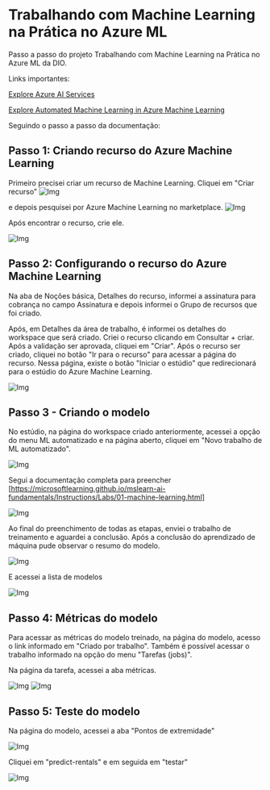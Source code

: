 # Trabalhando com Machine Learning na Prática no Azure ML

Passo a passo do projeto Trabalhando com Machine Learning na Prática no Azure ML da DIO.

Links importantes:

[Explore Azure AI Services](https://microsoftlearning.github.io/mslearn-ai-fundamentals/Instructions/Labs/02-content-safety.html)

[Explore Automated Machine Learning in Azure Machine Learning](https://microsoftlearning.github.io/mslearn-ai-fundamentals/Instructions/Labs/01-machine-learning.html)

Seguindo o passo a passo da documentação:

## Passo 1: Criando recurso do Azure Machine Learning

Primeiro precisei criar um recurso de Machine Learning. 
Cliquei em "Criar recurso" 
![Img](/01.png)

e depois pesquisei por Azure Machine Learning no marketplace. 
![Img](/02.png)

Após encontrar o recurso, crie ele.

![Img](/03.png)

## Passo 2: Configurando o recurso do Azure Machine Learning

Na aba de Noções básica, Detalhes do recurso, informei a assinatura para cobrança no campo Assinatura e depois informei o Grupo de recursos que foi criado.

Após, em Detalhes da área de trabalho, é informei os detalhes do workspace que será criado. 
Criei o recurso clicando em Consultar + criar. Após a validação ser aprovada, cliquei em "Criar".
Após o recurso ser criado, cliquei no botão "Ir para o recurso" para acessar a página do recurso.
Nessa página, existe o botão "Iniciar o estúdio" que redirecionará para o estúdio do Azure Machine Learning.

![Img](/04.png)

## Passo 3 - Criando o modelo

No estúdio, na página do workspace criado anteriormente, acessei a opção do menu ML automatizado e na página aberto, cliquei em "Novo trabalho de ML automatizado".

![Img](/05.png)

Segui a documentação completa para preencher
 [https://microsoftlearning.github.io/mslearn-ai-fundamentals/Instructions/Labs/01-machine-learning.html]

![Img](/06.png)

Ao final do preenchimento de todas as etapas, enviei o trabalho de treinamento e aguardei a conclusão.
Após a conclusão do aprendizado de máquina pude observar o resumo do modelo.

![Img](/07.png)

E acessei a lista de modelos

![Img](/08.png)


## Passo 4: Métricas do modelo

Para acessar as métricas do modelo treinado, na página do modelo, acesso o link informado em "Criado por trabalho". Também é possível acessar o trabalho informado na opção do menu "Tarefas (jobs)".

Na página da tarefa, acessei a aba métricas.

![Img](/09.png)
![Img](/10.png)

## Passo 5: Teste do modelo

Na página do modelo, acessei a aba "Pontos de extremidade" 

![Img](/11.png)

Cliquei em "predict-rentals" e em seguida em "testar"

![Img](/12.png)

